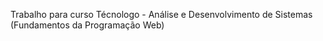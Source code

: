 Trabalho para curso Técnologo - Análise e Desenvolvimento de Sistemas (Fundamentos da Programação Web)
